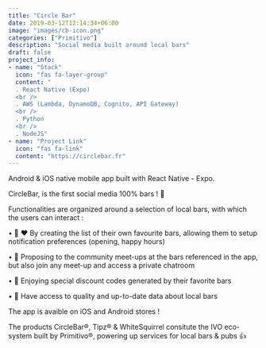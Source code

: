 ```yaml
---
title: "Circle Bar"
date: 2019-03-12T12:14:34+06:00
image: "images/cb-icon.png"
categories: ["Primitivo"]
description: "Social media built around local bars"
draft: false
project_info:
- name: "Stack"
  icon: "fas fa-layer-group"
  content: "
  . React Native (Expo)
  <br />
  . AWS (Lambda, DynamoDB, Cognito, API Gateway)
  <br />
  . Python
  <br />
  . NodeJS"
- name: "Project Link"
  icon: "fas fa-link"
  content: "https://circlebar.fr"
---
```


Android & iOS native mobile app built with React Native - Expo.

CircleBar, is the first social media 100% bars ! 🍻

Functionalities are organized around a selection of local bars, with which the users can interact :

• 🔔 ❤ By creating the list of their own favourite bars, allowing them to setup notification preferences (opening, happy hours)

• 🕺 Proposing to the community meet-ups at the bars referenced in the app, but also join any meet-up and access a private chatroom

• 👛 Enjoying special discount codes generated by their favorite bars

• 🎉 Have access to quality and up-to-date data about local bars

The app is avaible on iOS and Android stores !

The products CircleBar®, Tipz® & WhiteSquirrel consitute the IVO eco-system built by Primitivo®, powering up services for local bars & pubs 👍
